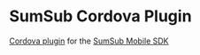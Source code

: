 # SumSub Cordova Plugin

[Cordova plugin](https://developers.sumsub.com/msdk/plugins/cordova.html) for the [SumSub Mobile SDK](https://developers.sumsub.com/msdk)





